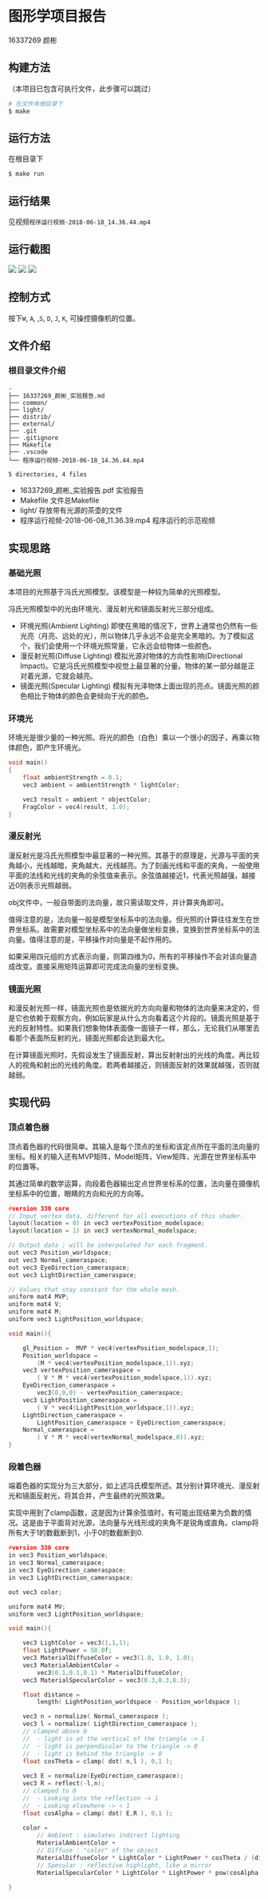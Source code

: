 # 图形学项目报告
16337269 颜彬
## 构建方法
（本项目已包含可执行文件，此步骤可以跳过）
``` sh
# 在文件夹根目录下
$ make
```
## 运行方法
在根目录下
``` sh
$ make run
```
## 运行结果
见视频`程序运行视频-2018-06-18_14.36.44.mp4`
## 运行截图
![](spot1.png)
![](spot2.png)
![](spot3.png)
## 控制方式
按下`W`, `A`, ,`S`, `D`, `J`, `K`, 可操控摄像机的位置。

## 文件介绍
### 根目录文件介绍
```
.
├── 16337269_颜彬_实验报告.md
├── common/
├── light/
├── distrib/
├── external/
├── .git
├── .gitignore
├── Makefile
├── .vscode
└── 程序运行视频-2018-06-18_14.36.44.mp4

5 directories, 4 files
```
- 16337269_颜彬_实验报告.pdf
实验报告
- Makefile
文件总Makefile
- light/
存放带有光源的茶壶的文件
- 程序运行视频-2018-06-08_11.36.39.mp4
程序运行的示范视频
## 实现思路
### 基础光照
本项目的光照基于冯氏光照模型。该模型是一种较为简单的光照模型。

冯氏光照模型中的光由环境光、漫反射光和镜面反射光三部分组成。

- 环境光照(Ambient Lighting)
即使在黑暗的情况下，世界上通常也仍然有一些光亮（月亮、远处的光），所以物体几乎永远不会是完全黑暗的。为了模拟这个，我们会使用一个环境光照常量，它永远会给物体一些颜色。
- 漫反射光照(Diffuse Lighting)
模拟光源对物体的方向性影响(Directional Impact)。它是冯氏光照模型中视觉上最显著的分量。物体的某一部分越是正对着光源，它就会越亮。
- 镜面光照(Specular Lighting)
模拟有光泽物体上面出现的亮点。镜面光照的颜色相比于物体的颜色会更倾向于光的颜色。

### 环境光
环境光是很少量的一种光照。将光的颜色（白色）乘以一个很小的因子，再乘以物体颜色，即产生环境光。
``` C++
void main()
{
    float ambientStrength = 0.1;
    vec3 ambient = ambientStrength * lightColor;

    vec3 result = ambient * objectColor;
    FragColor = vec4(result, 1.0);
}
```
### 漫反射光
漫反射光是冯氏光照模型中最显著的一种光照。其基于的原理是，光源与平面的夹角越小，光线越暗，夹角越大，光线越亮。为了刻画光线和平面的夹角，一般使用平面的法线和光线的夹角的余弦值来表示。余弦值越接近1，代表光照越强，越接近0则表示光照越弱。

obj文件中，一般自带面的法向量，故只需读取文件，并计算夹角即可。

值得注意的是，法向量一般是模型坐标系中的法向量。但光照的计算往往发生在世界坐标系。故需要对模型坐标系中的法向量做坐标变换，变换到世界坐标系中的法向量。值得注意的是，平移操作对向量是不起作用的。

如果采用四元组的方式表示向量，则第四维为0，所有的平移操作不会对该向量造成改变。直接采用矩阵运算即可完成法向量的坐标变换。
### 镜面光照
和漫反射光照一样，镜面光照也是依据光的方向向量和物体的法向量来决定的，但是它也依赖于观察方向，例如玩家是从什么方向看着这个片段的。镜面光照是基于光的反射特性。如果我们想象物体表面像一面镜子一样，那么，无论我们从哪里去看那个表面所反射的光，镜面光照都会达到最大化。

在计算镜面光照时，先假设发生了镜面反射，算出反射射出的光线的角度。再比较人的视角和射出的光线的角度。若两者越接近，则镜面反射的效果就越强，否则就越弱。
## 实现代码
### 顶点着色器
顶点着色器的代码很简单。其输入是每个顶点的坐标和该定点所在平面的法向量的坐标。相关的输入还有MVP矩阵，Model矩阵，View矩阵，光源在世界坐标系中的位置等。

其通过简单的数学运算，向段着色器输出定点世界坐标系的位置，法向量在摄像机坐标系中的位置，眼睛的方向和光的方向等。
``` C++
#version 330 core
// Input vertex data, different for all executions of this shader.
layout(location = 0) in vec3 vertexPosition_modelspace;
layout(location = 1) in vec3 vertexNormal_modelspace;

// Output data ; will be interpolated for each fragment.
out vec3 Position_worldspace;
out vec3 Normal_cameraspace;
out vec3 EyeDirection_cameraspace;
out vec3 LightDirection_cameraspace;

// Values that stay constant for the whole mesh.
uniform mat4 MVP;
uniform mat4 V;
uniform mat4 M;
uniform vec3 LightPosition_worldspace;

void main(){

	gl_Position =  MVP * vec4(vertexPosition_modelspace,1);
	Position_worldspace = 
		(M * vec4(vertexPosition_modelspace,1)).xyz;
	vec3 vertexPosition_cameraspace = 
		( V * M * vec4(vertexPosition_modelspace,1)).xyz;
	EyeDirection_cameraspace = 
		vec3(0,0,0) - vertexPosition_cameraspace;
	vec3 LightPosition_cameraspace = 
		( V * vec4(LightPosition_worldspace,1)).xyz;
	LightDirection_cameraspace = 
		LightPosition_cameraspace + EyeDirection_cameraspace;
	Normal_cameraspace = 
		( V * M * vec4(vertexNormal_modelspace,0)).xyz; 
}
```
### 段着色器
端着色器的实现分为三大部分，如上述冯氏模型所述。其分别计算环境光、漫反射光和镜面反射光，将其合并，产生最终的光照效果。

实现中用到了clamp函数，这是因为计算余弦值时，有可能出现结果为负数的情况。这是由于平面背对光源，法向量与光线形成的夹角不是锐角或直角。clamp将所有大于1的数截断到1，小于0的数截断到0.


``` C++
#version 330 core
in vec3 Position_worldspace;
in vec3 Normal_cameraspace;
in vec3 EyeDirection_cameraspace;
in vec3 LightDirection_cameraspace;

out vec3 color;

uniform mat4 MV;
uniform vec3 LightPosition_worldspace;

void main(){

	vec3 LightColor = vec3(1,1,1);
	float LightPower = 50.0f;
	vec3 MaterialDiffuseColor = vec3(1.0, 1.0, 1.0);
	vec3 MaterialAmbientColor = 
		vec3(0.1,0.1,0.1) * MaterialDiffuseColor;
	vec3 MaterialSpecularColor = vec3(0.3,0.3,0.3);

	float distance = 
		length( LightPosition_worldspace - Position_worldspace );

	vec3 n = normalize( Normal_cameraspace );
	vec3 l = normalize( LightDirection_cameraspace );
	// clamped above 0
	//  - light is at the vertical of the triangle -> 1
	//  - light is perpendicular to the triangle -> 0
	//  - light is behind the triangle -> 0
	float cosTheta = clamp( dot( n,l ), 0,1 );
	
	vec3 E = normalize(EyeDirection_cameraspace);
	vec3 R = reflect(-l,n);
	// clamped to 0
	//  - Looking into the reflection -> 1
	//  - Looking elsewhere -> < 1
	float cosAlpha = clamp( dot( E,R ), 0,1 );
	
	color = 
		// Ambient : simulates indirect lighting
		MaterialAmbientColor +
		// Diffuse : "color" of the object
		MaterialDiffuseColor * LightColor * LightPower * cosTheta / (distance*distance) +
		// Specular : reflective highlight, like a mirror
		MaterialSpecularColor * LightColor * LightPower * pow(cosAlpha,5) / (distance*distance);

}
```